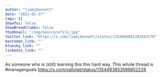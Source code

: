 ```yaml
---
author: "liamjbennett"
date: "2021-01-27"
tags: []
ShowToc: false
ShowBreadCrumbs: false
thumbnail: "/img/main/profile.jpg"
twitter_link: "https://x.com/liamjbennett/status/1354566891281543170"
mastodon_link: ""
bluesky_link: ""
linkedin_link: ""
---
```


As someone who is (still) learning this this hard way. This whole thread is #managergoals https://x.com/sallylait/status/1354493853596852226

